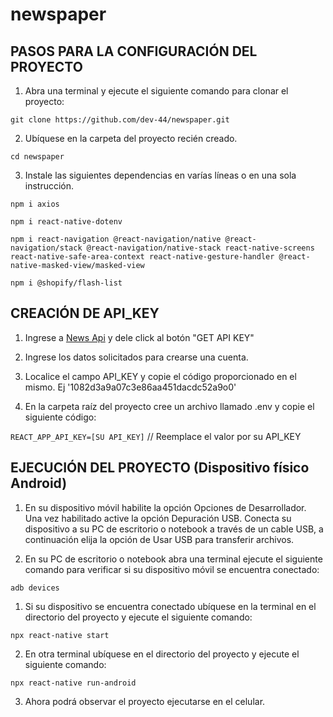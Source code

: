 # newspaper

## PASOS PARA LA CONFIGURACIÓN DEL PROYECTO

1. Abra una terminal y ejecute el siguiente comando para clonar el proyecto:

`git clone https://github.com/dev-44/newspaper.git`

2. Ubíquese en la carpeta del proyecto recién creado.

`cd newspaper`

3. Instale las siguientes dependencias en varías líneas o en una sola instrucción.

`npm i axios`

`npm i react-native-dotenv`

`npm i react-navigation @react-navigation/native @react-navigation/stack @react-navigation/native-stack react-native-screens react-native-safe-area-context react-native-gesture-handler @react-native-masked-view/masked-view`

`npm i @shopify/flash-list`

## CREACIÓN DE API_KEY

1. Ingrese a  [News Api](https://newsapi.org/) y dele click al botón "GET API KEY"

2. Ingrese los datos solicitados para crearse una cuenta.

3. Localice el campo API_KEY y copie el código proporcionado en el mismo. Ej '1082d3a9a07c3e86aa451dacdc52a9o0'

4. En la carpeta raíz del proyecto cree un archivo llamado .env y copie el siguiente código:

`REACT_APP_API_KEY=[SU API_KEY]`	// Reemplace el valor por su API_KEY

## EJECUCIÓN DEL PROYECTO (Dispositivo físico Android)

1. En su dispositivo móvil habilite la opción Opciones de Desarrollador. Una vez habilitado active la opción Depuración USB. Conecta su dispositivo a su PC de escritorio o notebook a través de un cable USB, a continuación elija la opción de Usar USB para transferir archivos.

2. En su PC de escritorio o notebook abra una terminal ejecute el siguiente comando para verificar si su dispositivo móvil se encuentra conectado:

`adb devices`

1. Si su dispositivo se encuentra conectado ubíquese en la terminal en el directorio del proyecto y ejecute el siguiente comando:

`npx react-native start`

2. En otra terminal ubíquese en el directorio del proyecto y ejecute el siguiente comando:

`npx react-native run-android`

3. Ahora podrá observar el proyecto ejecutarse en el celular. 
